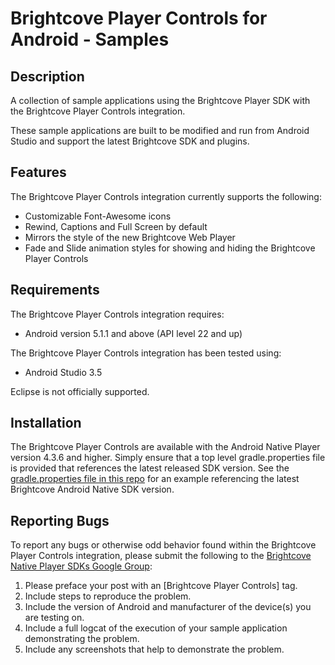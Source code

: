 Brightcove Player Controls for Android - Samples
======================

## Description

A collection of sample applications using the Brightcove Player SDK with the Brightcove Player Controls integration.

These sample applications are built to be modified and run from Android Studio and support the latest Brightcove SDK and plugins.

## Features

The Brightcove Player Controls integration currently supports the following:
* Customizable Font-Awesome icons
* Rewind, Captions and Full Screen by default
* Mirrors the style of the new Brightcove Web Player
* Fade and Slide animation styles for showing and hiding the Brightcove Player Controls

## Requirements

The Brightcove Player Controls integration requires:
* Android version 5.1.1 and above (API level 22 and up)

The Brightcove Player Controls integration has been tested using:
* Android Studio 3.5

Eclipse is not officially supported.

## Installation

The Brightcove Player Controls are available with the Android Native Player version 4.3.6 and higher.  Simply ensure that a top level gradle.properties file is provided that references the latest released SDK version.  See the [gradle.properties file in this repo](https://github.com/BrightcoveOS/android-player-samples/blob/master/gradle.properties) for an example referencing the latest Brightcove Android Native SDK version.

## Reporting Bugs

To report any bugs or otherwise odd behavior found within the Brightcove Player Controls integration, please submit the following
to the [Brightcove Native Player SDKs Google Group](https://groups.google.com/forum/#!forum/brightcove-native-player-sdks):

1. Please preface your post with an [Brightcove Player Controls] tag.
2. Include steps to reproduce the problem.
3. Include the version of Android and manufacturer of the device(s) you are testing on.
4. Include a full logcat of the execution of your sample application demonstrating the problem.
5. Include any screenshots that help to demonstrate the problem.
